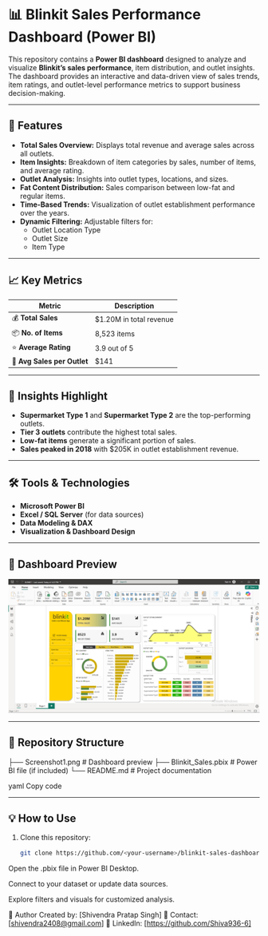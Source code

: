 # 📊 Blinkit Sales Performance Dashboard (Power BI)

This repository contains a **Power BI dashboard** designed to analyze and visualize **Blinkit’s sales performance**, item distribution, and outlet insights.  
The dashboard provides an interactive and data-driven view of sales trends, item ratings, and outlet-level performance metrics to support business decision-making.

---

## 🚀 Features

- **Total Sales Overview:** Displays total revenue and average sales across all outlets.
- **Item Insights:** Breakdown of item categories by sales, number of items, and average rating.
- **Outlet Analysis:** Insights into outlet types, locations, and sizes.
- **Fat Content Distribution:** Sales comparison between low-fat and regular items.
- **Time-Based Trends:** Visualization of outlet establishment performance over the years.
- **Dynamic Filtering:** Adjustable filters for:
  - Outlet Location Type
  - Outlet Size
  - Item Type

---

## 📈 Key Metrics

| Metric | Description |
|--------|--------------|
| 💰 **Total Sales** | $1.20M in total revenue |
| 📦 **No. of Items** | 8,523 items |
| ⭐ **Average Rating** | 3.9 out of 5 |
| 🏪 **Avg Sales per Outlet** | $141 |

---

## 🧠 Insights Highlight

- **Supermarket Type 1** and **Supermarket Type 2** are the top-performing outlets.
- **Tier 3 outlets** contribute the highest total sales.
- **Low-fat items** generate a significant portion of sales.
- **Sales peaked in 2018** with $205K in outlet establishment revenue.

---

## 🛠️ Tools & Technologies

- **Microsoft Power BI**
- **Excel / SQL Server** (for data sources)
- **Data Modeling & DAX**
- **Visualization & Dashboard Design**

---

## 📸 Dashboard Preview

![Blinkit Power BI Dashboard](./Screenshot1.png)

---

## 📂 Repository Structure

├── Screenshot1.png # Dashboard preview
├── Blinkit_Sales.pbix # Power BI file (if included)
└── README.md # Project documentation

yaml
Copy code

---

## 💡 How to Use

1. Clone this repository:
   ```bash
   git clone https://github.com/<your-username>/blinkit-sales-dashboard.git
Open the .pbix file in Power BI Desktop.

Connect to your dataset or update data sources.

Explore filters and visuals for customized analysis.

🧾 Author
Created by: [Shivendra Pratap Singh]
📧 Contact: [shivendra2408@gmail.com]
🔗 LinkedIn: [https://github.com/Shiva936-6]
